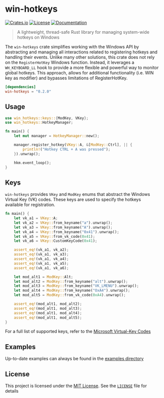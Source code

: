 # win-hotkeys
[![Crates.io](https://img.shields.io/crates/v/win-hotkeys.svg)](https://crates.io/crates/win-hotkeys)
[![License](https://img.shields.io/crates/l/win-hotkeys.svg)](https://crates.io/crates/win-hotkeys)
[![Documentation](https://docs.rs/win-hotkeys/badge.svg)](https://docs.rs/win-hotkeys)
> A lightweight, thread-safe Rust library for managing system-wide hotkeys on Windows

The `win-hotkeys` crate simplifies working with the Windows API by abstracting and managing 
all interactions related to registering hotkeys and handling their events. Unlike many other 
solutions, this crate does not rely on the `RegisterHotKey` Windows function. Instead, it 
leverages a `WH_KEYBOARD_LL` hook to provide a more flexible and powerful way to monitor 
global hotkeys. This approach, allows for additional functionality (i.e. WIN key as modifier) and 
bypasses limitations of RegisterHotKey.

```toml
[dependencies]
win-hotkeys = "0.2.0"
```

## Usage
```rust
use win_hotkeys::keys::{ModKey, VKey};
use win_hotkeys::HotkeyManager;

fn main() {
    let mut manager = HotkeyManager::new();

    manager.register_hotkey(VKey::A, &[ModKey::Ctrl], || {
        println!("Hotkey CTRL + A was pressed");
    }).unwrap();

    hkm.event_loop();
}
```
## Keys
`win-hotkeys` provides `VKey` and `ModKey` enums that abstract the Windows Virtual Key (VK) codes. These keys
are used to specify the hotkeys available for registration.

```rust
fn main() {
    let vk_a1 = VKey::A;
    let vk_a2 = VKey::from_keyname("a").unwrap();
    let vk_a3 = VKey::from_keyname("A").unwrap();
    let vk_a4 = VKey::from_keyname("0x41").unwrap();
    let vk_a5 = VKey::from_vk_code(0x41);
    let vk_a6 = VKey::CustomKeyCode(0x41);

    assert_eq!(vk_a1, vk_a2);
    assert_eq!(vk_a1, vk_a3);
    assert_eq!(vk_a1, vk_a4);
    assert_eq!(vk_a1, vk_a5);
    assert_eq!(vk_a1, vk_a6);

    let mod_alt1 = ModKey::Alt;
    let mod_alt2 = ModKey::from_keyname("alt").unwrap();
    let mod_alt3 = ModKey::from_keyname("VK_LMENU").unwrap();
    let mod_alt4 = ModKey::from_keyname("OxA4").unwrap();
    let mod_alt5 = ModKey::from_vk_code(0xA4).unwrap();

    assert_eq!(mod_alt1, mod_alt2);
    assert_eq!(mod_alt1, mod_alt3);
    assert_eq!(mod_alt1, mod_alt4);
    assert_eq!(mod_alt1, mod_alt5);
}
```

For a full list of supported keys, refer to the [Microsoft Virtual-Key Codes](https://learn.microsoft.com/en-us/windows/win32/inputdev/virtual-key-codes)

## Examples
Up-to-date examples can always be found in the [examples directory](https://github.com/iholston/win-hotkeys/tree/main/examples)

## License

This project is licensed under the [MIT License](https://crates.io/crates/win-hotkeys).
See the [`LICENSE`](./LICENSE) file for details
